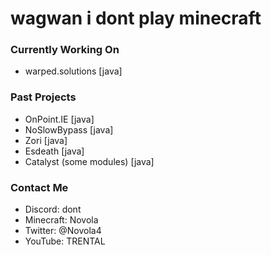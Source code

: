 # wagwan i dont play minecraft
### Currently Working On
- warped.solutions [java]
### Past Projects
- OnPoint.IE [java]
- NoSlowBypass [java]
- Zori [java]
- Esdeath [java]
- Catalyst (some modules) [java]
### Contact Me
- Discord: dont
- Minecraft: Novola
- Twitter: @Novola4
- YouTube: TRENTAL
